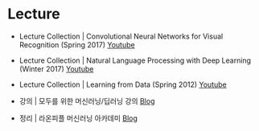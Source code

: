 # Lecture

- Lecture Collection | Convolutional Neural Networks for Visual Recognition (Spring 2017)
[Youtube](https://www.youtube.com/playlist?list=PL3FW7Lu3i5JvHM8ljYj-zLfQRF3EO8sYv)

- Lecture Collection | Natural Language Processing with Deep Learning (Winter 2017)
[Youtube](https://www.youtube.com/playlist?list=PL3FW7Lu3i5Jsnh1rnUwq_TcylNr7EkRe6)

- Lecture Collection | Learning from Data (Spring 2012)
[Youtube](https://www.youtube.com/playlist?list=PLD63A284B7615313A)

- 강의 | 모두를 위한 머신러닝/딥러닝 강의
[Blog](http://hunkim.github.io/ml/)

- 정리 | 라온피플 머신러닝 아카데미
[Blog](https://blog.naver.com/laonple/220463627091)
